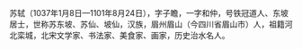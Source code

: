 苏轼（1037年1月8日—1101年8月24日），字子瞻，一字和仲，号铁冠道人、东坡居士，世称苏东坡、苏仙、坡仙，汉族，眉州眉山（今四川省眉山市）人，祖籍河北栾城，北宋文学家、书法家、美食家、画家，历史治水名人。